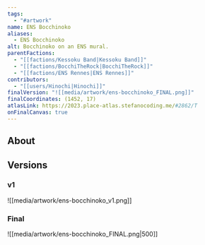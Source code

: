 ```yaml
---
tags:
  - "#artwork"
name: ENS Bocchinoko
aliases:
  - ENS Bocchinoko
alt: Bocchinoko on an ENS mural.
parentFactions:
  - "[[factions/Kessoku Band|Kessoku Band]]"
  - "[[factions/BocchiTheRock|BocchiTheRock]]"
  - "[[factions/ENS Rennes|ENS Rennes]]"
contributors:
  - "[[users/Hinochi|Hinochi]]"
finalVersion: "![[media/artwork/ens-bocchinoko_FINAL.png]]"
finalCoordinates: (1452, 17)
atlasLink: https://2023.place-atlas.stefanocoding.me/#2862/T
onFinalCanvas: true
---
```

## About

## Versions
### v1
![[media/artwork/ens-bocchinoko_v1.png]]
### Final
![[media/artwork/ens-bocchinoko_FINAL.png|500]]
